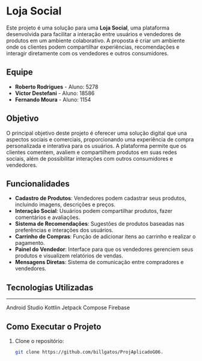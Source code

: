 # Loja Social

Este projeto é uma solução para uma **Loja Social**, uma plataforma desenvolvida para facilitar a interação entre usuários e vendedores de produtos em um ambiente colaborativo. A proposta é criar um ambiente onde os clientes podem compartilhar experiências, recomendações e interagir diretamente com os vendedores e outros consumidores.

## Equipe

- **Roberto Rodrigues** - Aluno: 5278
- **Victor Destefani** - Aluno: 18586
- **Fernando Moura** - Aluno: 1154

## Objetivo

O principal objetivo deste projeto é oferecer uma solução digital que una aspectos sociais e comerciais, proporcionando uma experiência de compra personalizada e interativa para os usuários. A plataforma permite que os clientes comentem, avaliem e compartilhem produtos em suas redes sociais, além de possibilitar interações com outros consumidores e vendedores.

## Funcionalidades

- **Cadastro de Produtos**: Vendedores podem cadastrar seus produtos, incluindo imagens, descrições e preços.
- **Interação Social**: Usuários podem compartilhar produtos, fazer comentários e avaliações.
- **Sistema de Recomendações**: Sugestões de produtos baseadas nas preferências e interações dos usuários.
- **Carrinho de Compras**: Função de adicionar itens ao carrinho e realizar o pagamento.
- **Painel do Vendedor**: Interface para que os vendedores gerenciem seus produtos e visualizem relatórios de vendas.
- **Mensagens Diretas**: Sistema de comunicação entre compradores e vendedores.

## Tecnologias Utilizadas

 ***********
 Android Studio
 Kottlin
 Jetpack Compose
 Firebase

## Como Executar o Projeto

1. Clone o repositório:
   ```bash
   git clone https://github.com/billgatos/ProjAplicadoG06.
